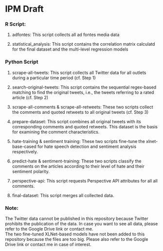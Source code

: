 # IPM Draft
### R Script:
1. adfontes:
This script collects all ad fontes media data

2. statistical_analysis: 
This script contains the correlation matrix calculatd for the final dataset and the multi-level regression models

### Python Script
1. scrape-all-tweets:
This script collects all Twitter data for all outlets during a particular time period (cf. Step 1)

2. search-original-tweets:
This script contains the sequential regex-based matching to find the original tweets, i.e., the tweets referring to a rated article (cf. Step 2)

3. scrape-all-comments & scrape-all-retweets:
These two scripts collect the comments and quoted retweets to all original tweets (cf. Step 3)

4. prepare-dataset:
This script combines all original tweets with its corresponding comments and quoted retweets.
This dataset is the basis for examining the comment characteristics.

5. hate-training & sentiment training: 
These two scripts fine-tune the xlnet-base-cased for hate speech detection and sentiment analysis respectively.

6. predict-hate & sentiment-training: 
These two scripts classify the comments on the articles according to their level of hate and their sentiment polarity. 

7. perspective-api:
This script requests Perspective API attributes for all all comments. 

8. final-dataset: 
This script merges all collected data.

### Note:
The Twitter data cannot be published in this repository because Twitter prohibits the publication of the data.
In case you want to see all data, please refer to the Google Drive link or contact me. <br>
The two fine-tuned XLNet-based models have not been added to this repository because the files are too big. 
Please also refer to the Google Drive link or contact me in case of interest.
